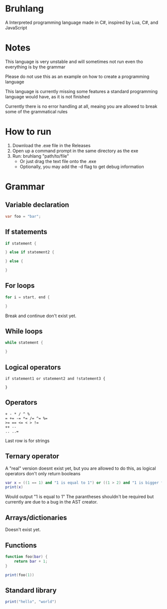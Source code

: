 # Bruhlang
A Interpreted programming language made in C#, inspired by Lua, C#, and JavaScript

# Notes
This language is very unstable and will sometimes not run even tho everything is by the grammar

Please do not use this as an example on how to create a programming language

This language is currently missing some features a standard programming language would have, as it is not finished

Currently there is no error handling at all, meaing you are allowed to break some of the grammatical rules

# How to run
1. Download the .exe file in the Releases
2. Open up a command prompt in the same directory as the exe
3. Run: bruhlang "path/to/file"
   * Or just drag the text file onto the .exe
   * Optionally, you may add the -d flag to get debug information

# Grammar
## Variable declaration
```cs
var foo = "bar";
```
## If statements
```cs
if statement {

} else if statement2 {

} else {

}
```
## For loops
```cs
for i = start, end {

}
```
Break and continue don't exist yet.
## While loops
```cs
while statement {

}
```
## Logical operators
```
if statement1 or statement2 and !statement3 {

}
```
## Operators
```
+ - * / ^ %
= += -= *= /= ^= %=
>= == <= < > != 
++ --
.. ..=
```
Last row is for strings
## Ternary operator
A "real" version doesnt exist yet, but you are allowed to do this, as logical operators don't only return booleans
```lua
var x = ((1 == 1) and "1 is equal to 1") or ((1 > 2) and "1 is bigger than 2");
print(x)
```
Would output "1 is equal to 1"
The parantheses shouldn't be required but currently are due to a bug in the AST creator.
## Arrays/dictionaries
Doesn't exist yet.
## Functions
```lua
function foo(bar) {
    return bar + 1;
}

print(foo(1))
```
## Standard library
```lua
print("hello", "world")
```

